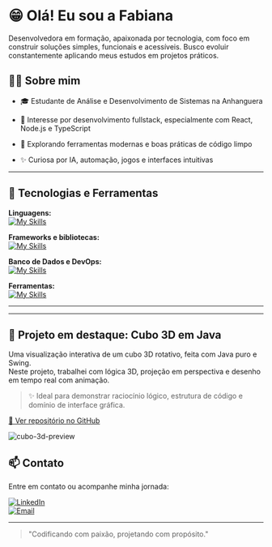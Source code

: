 # 😁 Olá! Eu sou a Fabiana

Desenvolvedora em formação, apaixonada por tecnologia, com foco em construir soluções simples, funcionais e acessíveis. Busco evoluir constantemente aplicando meus estudos em projetos práticos.

## 👩‍💻 Sobre mim

-   🎓 Estudante de Análise e Desenvolvimento de Sistemas na Anhanguera
    
-   🧠 Interesse por desenvolvimento fullstack, especialmente com React, Node.js e TypeScript
    
-   🚀 Explorando ferramentas modernas e boas práticas de código limpo
    
-   ✨ Curiosa por IA, automação, jogos e interfaces intuitivas
    

----------

## 🌱 Tecnologias e Ferramentas

**Linguagens:**  
[![My Skills](https://skillicons.dev/icons?i=js,ts,html,css)](https://skillicons.dev/)

**Frameworks e bibliotecas:**  
[![My Skills](https://skillicons.dev/icons?i=react,nodejs,express)](https://skillicons.dev/)

**Banco de Dados e DevOps:**  
[![My Skills](https://skillicons.dev/icons?i=mysql,postgres,docker)](https://skillicons.dev/)

**Ferramentas:**  
[![My Skills](https://skillicons.dev/icons?i=git,github,vscode,figma)](https://skillicons.dev/)

----------
----------

## 🎲 Projeto em destaque: Cubo 3D em Java

Uma visualização interativa de um cubo 3D rotativo, feita com Java puro e Swing.  
Neste projeto, trabalhei com lógica 3D, projeção em perspectiva e desenho em tempo real com animação.

> ✨ Ideal para demonstrar raciocínio lógico, estrutura de código e domínio de interface gráfica.

[🔗 Ver repositório no GitHub](https://github.com/fahlula/cubo-3d-java)

![cubo-3d-preview](https://imgur.com/a/cD6WEWi)

## 📫 Contato

Entre em contato ou acompanhe minha jornada:

[![LinkedIn](https://img.shields.io/badge/-LinkedIn-0e76a8?style=flat-square&logo=linkedin&logoColor=white)](https://www.linkedin.com/in/fabiana-almeida-dev)  
[![Email](https://img.shields.io/badge/-Email-red?style=flat-square&logo=gmail&logoColor=white)](fabiana.lula1@gmail.com)

----------

> "Codificando com paixão, projetando com propósito."

